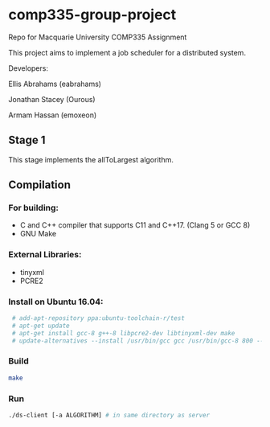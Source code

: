 # comp335-group-project
Repo for Macquarie University COMP335 Assignment

This project aims to implement a job scheduler for a distributed system.

Developers:

Ellis Abrahams (eabrahams)

Jonathan Stacey (Ourous)

Armam Hassan (emoxeon)

## Stage 1
This stage implements the allToLargest algorithm.

## Compilation
### For building:
* C and C++ compiler that supports C11 and C++17. (Clang 5 or GCC 8)
* GNU Make

### External Libraries:
* tinyxml
* PCRE2

### Install on Ubuntu 16.04:
```bash
 # add-apt-repository ppa:ubuntu-toolchain-r/test
 # apt-get update
 # apt-get install gcc-8 g++-8 libpcre2-dev libtinyxml-dev make
 # update-alternatives --install /usr/bin/gcc gcc /usr/bin/gcc-8 800 --slave /usr/bin/g++ g++ /usr/bin/g++-8
```

### Build
```bash
make
```

### Run
```bash
./ds-client [-a ALGORITHM] # in same directory as server
```
